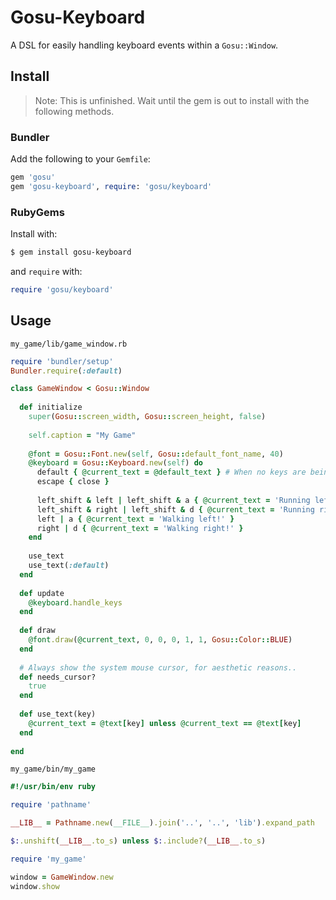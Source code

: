 # Gosu-Keyboard

A DSL for easily handling keyboard events within a `Gosu::Window`.

## Install

> Note:  This is unfinished. Wait until the gem is out to install with the following methods.

### Bundler

Add the following to your `Gemfile`:

```ruby
gem 'gosu'
gem 'gosu-keyboard', require: 'gosu/keyboard'
```

### RubyGems

Install with:

```sh
$ gem install gosu-keyboard
```

and `require` with:

```ruby
require 'gosu/keyboard'
```

## Usage

`my_game/lib/game_window.rb`

```ruby
require 'bundler/setup'
Bundler.require(:default)

class GameWindow < Gosu::Window
  
  def initialize
    super(Gosu::screen_width, Gosu::screen_height, false)
    
    self.caption = "My Game"
    
    @font = Gosu::Font.new(self, Gosu::default_font_name, 40)
    @keyboard = Gosu::Keyboard.new(self) do
      default { @current_text = @default_text } # When no keys are being pressed
      escape { close }
      
      left_shift & left | left_shift & a { @current_text = 'Running left!' }
      left_shift & right | left_shift & d { @current_text = 'Running right!' }
      left | a { @current_text = 'Walking left!' }
      right | d { @current_text = 'Walking right!' }
    end
    
    use_text
    use_text(:default)
  end
    
  def update
    @keyboard.handle_keys
  end
    
  def draw
    @font.draw(@current_text, 0, 0, 0, 1, 1, Gosu::Color::BLUE)
  end
  
  # Always show the system mouse cursor, for aesthetic reasons..
  def needs_cursor?
    true
  end
  
  def use_text(key)
    @current_text = @text[key] unless @current_text == @text[key]
  end
  
end
```

`my_game/bin/my_game`

```ruby
#!/usr/bin/env ruby

require 'pathname'

__LIB__ = Pathname.new(__FILE__).join('..', '..', 'lib').expand_path

$:.unshift(__LIB__.to_s) unless $:.include?(__LIB__.to_s)

require 'my_game'

window = GameWindow.new
window.show
```